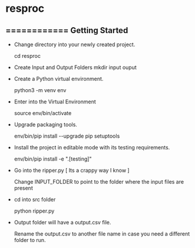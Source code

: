 # resproc
============
Getting Started
---------------

- Change directory into your newly created project.

    cd resproc

- Create Input and Output Folders
   mkdir input ouput

- Create a Python virtual environment.

    python3 -m venv env

- Enter into the Virtual Environment

    source env/bin/activate


- Upgrade packaging tools.

    env/bin/pip install --upgrade pip setuptools

- Install the project in editable mode with its testing requirements.

    env/bin/pip install -e ".[testing]"

- Go into the ripper.py [ Its a crappy way I know ]
  
  Change INPUT_FOLDER to point to the folder where the input files are present

- cd into src folder 

    python ripper.py 

- Output folder will have a output.csv file. 

    Rename the output.csv to another file name in case you need a different folder 
    to run.